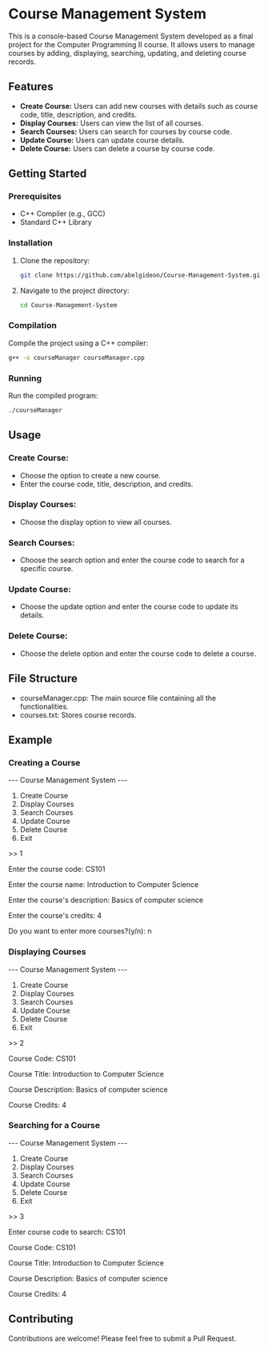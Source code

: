 # Course Management System

This is a console-based Course Management System developed as a final project for the Computer Programming II course. It allows users to manage courses by adding, displaying, searching, updating, and deleting course records.

## Features

- **Create Course:** Users can add new courses with details such as course code, title, description, and credits.
- **Display Courses:** Users can view the list of all courses.
- **Search Courses:** Users can search for courses by course code.
- **Update Course:** Users can update course details.
- **Delete Course:** Users can delete a course by course code.

## Getting Started

### Prerequisites

- C++ Compiler (e.g., GCC)
- Standard C++ Library

### Installation

1. Clone the repository:
    ```sh
    git clone https://github.com/abelgideon/Course-Management-System.git
    ```
2. Navigate to the project directory:
    ```sh
    cd Course-Management-System
    ```

### Compilation

Compile the project using a C++ compiler:
```sh
g++ -o courseManager courseManager.cpp
```

### Running

Run the compiled program:
```sh
./courseManager
```

## Usage

### Create Course:

- Choose the option to create a new course.
- Enter the course code, title, description, and credits.

### Display Courses:

- Choose the display option to view all courses.

### Search Courses:

- Choose the search option and enter the course code to search for a specific course.

### Update Course:

- Choose the update option and enter the course code to update its details.

### Delete Course:

- Choose the delete option and enter the course code to delete a course.

## File Structure

- courseManager.cpp: The main source file containing all the functionalities.
- courses.txt: Stores course records.

## Example

### Creating a Course

--- Course Management System ---
1. Create Course
2. Display Courses
3. Search Courses
4. Update Course
5. Delete Course
6. Exit

\>\> 1

Enter the course code: CS101

Enter the course name: Introduction to Computer Science

Enter the course's description: Basics of computer science

Enter the course's credits: 4

Do you want to enter more courses?(y/n): n

### Displaying Courses

--- Course Management System ---
1. Create Course
2. Display Courses
3. Search Courses
4. Update Course
5. Delete Course
6. Exit

\>\> 2

Course Code: CS101

Course Title: Introduction to Computer Science

Course Description: Basics of computer science

Course Credits: 4

### Searching for a Course

--- Course Management System ---
1. Create Course
2. Display Courses
3. Search Courses
4. Update Course
5. Delete Course
6. Exit

\>\> 3

Enter course code to search: CS101

Course Code: CS101

Course Title: Introduction to Computer Science

Course Description: Basics of computer science

Course Credits: 4

## Contributing

Contributions are welcome! Please feel free to submit a Pull Request.
